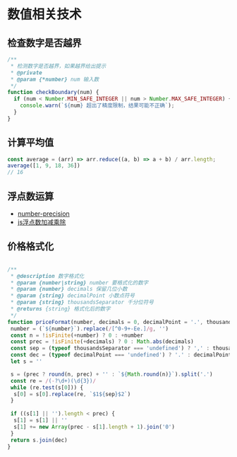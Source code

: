 # 数值相关技术

## 检查数字是否越界

```js
/**
 * 检测数字是否越界，如果越界给出提示
 * @private
 * @param {*number} num 输入数
 */
function checkBoundary(num) {
  if (num < Number.MIN_SAFE_INTEGER || num > Number.MAX_SAFE_INTEGER) {
    console.warn(`${num} 超出了精度限制，结果可能不正确`);
  }
}
```

## 计算平均值

```js
const average = (arr) => arr.reduce((a, b) => a + b) / arr.length;
average([1, 9, 18, 36]) 
// 16
```

## 浮点数运算

- [number-precision](https://github.com/nefe/number-precision/blob/master/src/index.ts)
- [js浮点数加减乘除](https://zhuanlan.zhihu.com/p/388205996)

## 价格格式化

```js

/**
 * @description 数字格式化
 * @param {number|string} number 要格式化的数字
 * @param {number} decimals 保留几位小数
 * @param {string} decimalPoint 小数点符号
 * @param {string} thousandsSeparator 千分位符号
 * @returns {string} 格式化后的数字
 */
function priceFormat(number, decimals = 0, decimalPoint = '.', thousandsSeparator = ',') {
 number = (`${number}`).replace(/[^0-9+-Ee.]/g, '')
 const n = !isFinite(+number) ? 0 : +number
 const prec = !isFinite(+decimals) ? 0 : Math.abs(decimals)
 const sep = (typeof thousandsSeparator === 'undefined') ? ',' : thousandsSeparator
 const dec = (typeof decimalPoint === 'undefined') ? '.' : decimalPoint
 let s = ''

 s = (prec ? round(n, prec) + '' : `${Math.round(n)}`).split('.')
 const re = /(-?\d+)(\d{3})/
 while (re.test(s[0])) {
  s[0] = s[0].replace(re, `$1${sep}$2`)
 }
 
 if ((s[1] || '').length < prec) {
  s[1] = s[1] || ''
  s[1] += new Array(prec - s[1].length + 1).join('0')
 }
 return s.join(dec)
}

```
